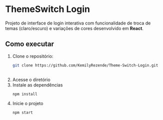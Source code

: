 # ThemeSwitch Login

Projeto de interface de login interativa com funcionalidade de troca de temas (claro/escuro) e variações de cores desenvolvido em **React**.

## Como executar

1. Clone o repositório:
   ```bash
   git clone https://github.com/KemilyRezende/Theme-Switch-Login.git
  
2. Acesse o diretório
3. Instale as dependências
   ```bash
   npm install
   
4. Inicie o projeto
   ```bash
   npm start
  
